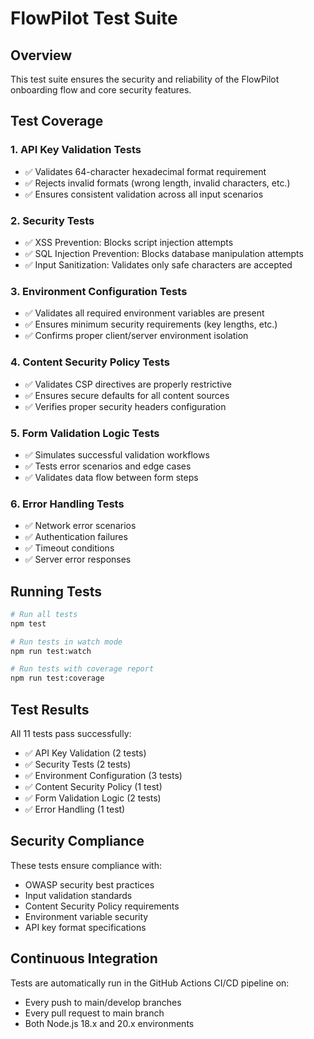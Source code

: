 # FlowPilot Test Suite

## Overview

This test suite ensures the security and reliability of the FlowPilot onboarding flow and core security features.

## Test Coverage

### 1. API Key Validation Tests

- ✅ Validates 64-character hexadecimal format requirement
- ✅ Rejects invalid formats (wrong length, invalid characters, etc.)
- ✅ Ensures consistent validation across all input scenarios

### 2. Security Tests

- ✅ XSS Prevention: Blocks script injection attempts
- ✅ SQL Injection Prevention: Blocks database manipulation attempts
- ✅ Input Sanitization: Validates only safe characters are accepted

### 3. Environment Configuration Tests

- ✅ Validates all required environment variables are present
- ✅ Ensures minimum security requirements (key lengths, etc.)
- ✅ Confirms proper client/server environment isolation

### 4. Content Security Policy Tests

- ✅ Validates CSP directives are properly restrictive
- ✅ Ensures secure defaults for all content sources
- ✅ Verifies proper security headers configuration

### 5. Form Validation Logic Tests

- ✅ Simulates successful validation workflows
- ✅ Tests error scenarios and edge cases
- ✅ Validates data flow between form steps

### 6. Error Handling Tests

- ✅ Network error scenarios
- ✅ Authentication failures
- ✅ Timeout conditions
- ✅ Server error responses

## Running Tests

```bash
# Run all tests
npm test

# Run tests in watch mode
npm run test:watch

# Run tests with coverage report
npm run test:coverage
```

## Test Results

All 11 tests pass successfully:

- ✅ API Key Validation (2 tests)
- ✅ Security Tests (2 tests)
- ✅ Environment Configuration (3 tests)
- ✅ Content Security Policy (1 test)
- ✅ Form Validation Logic (2 tests)
- ✅ Error Handling (1 test)

## Security Compliance

These tests ensure compliance with:

- OWASP security best practices
- Input validation standards
- Content Security Policy requirements
- Environment variable security
- API key format specifications

## Continuous Integration

Tests are automatically run in the GitHub Actions CI/CD pipeline on:

- Every push to main/develop branches
- Every pull request to main branch
- Both Node.js 18.x and 20.x environments
